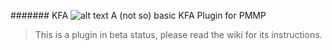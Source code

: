 ####### KFA
![alt text](https://github.com/PocketmineSmashPE/KFA/blob/master/biohazard.png)
A (not so) basic KFA Plugin for PMMP

> This is a plugin in beta status, please read the wiki for its instructions.
